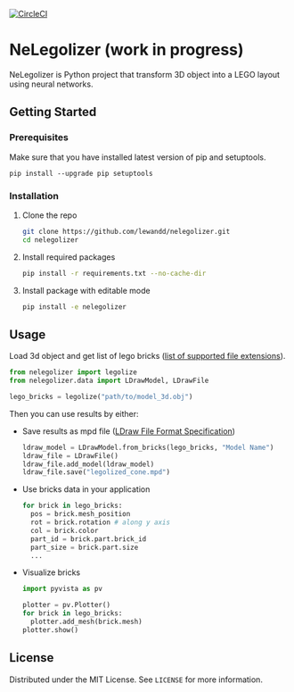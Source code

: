 [![CircleCI](https://dl.circleci.com/status-badge/img/circleci/FCEiGgzprXKFQrzVt4x4Z5/CdSunoTZZwHU7a7kqxDxer/tree/main.svg?style=shield)](https://dl.circleci.com/status-badge/redirect/circleci/FCEiGgzprXKFQrzVt4x4Z5/CdSunoTZZwHU7a7kqxDxer/tree/main)

# NeLegolizer (work in progress)

NeLegolizer is Python project that transform 3D object into a LEGO layout using neural networks.

## Getting Started

### Prerequisites
Make sure that you have installed latest version of pip and setuptools.
```
pip install --upgrade pip setuptools
```
### Installation

1. Clone the repo
   
   ```sh
   git clone https://github.com/lewandd/nelegolizer.git
   cd nelegolizer
   ```
3. Install required packages
   ```sh
   pip install -r requirements.txt --no-cache-dir
   ```
4. Install package with editable mode
   ```sh
   pip install -e nelegolizer
   ```

## Usage
Load 3d object and get list of lego bricks ([list of supported file extensions](https://docs.pyvista.org/api/readers/_autosummary/pyvista.get_reader.html#pyvista.get_reader)).
```python
from nelegolizer import legolize
from nelegolizer.data import LDrawModel, LDrawFile

lego_bricks = legolize("path/to/model_3d.obj")
```
Then you can use results by either:
- Save results as mpd file ([LDraw File Format Specification](https://www.ldraw.org/article/218.html))
  ```python
  ldraw_model = LDrawModel.from_bricks(lego_bricks, "Model Name")
  ldraw_file = LDrawFile()
  ldraw_file.add_model(ldraw_model)
  ldraw_file.save("legolized_cone.mpd")
  ```
- Use bricks data in your application
  ```python
  for brick in lego_bricks:
    pos = brick.mesh_position
    rot = brick.rotation # along y axis
    col = brick.color
    part_id = brick.part.brick_id
    part_size = brick.part.size
    ...
  ```
- Visualize bricks
  ```python
  import pyvista as pv

  plotter = pv.Plotter()
  for brick in lego_bricks:
    plotter.add_mesh(brick.mesh)
  plotter.show()
  ```
## License

Distributed under the MIT License. See `LICENSE` for more information.
